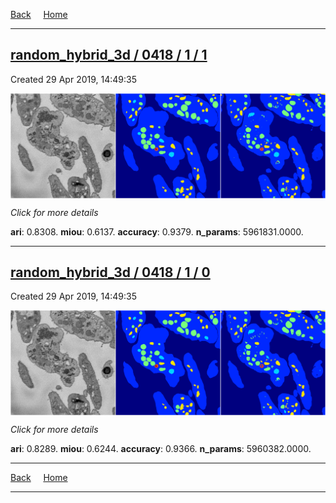
[Back](..)&nbsp;&nbsp;&nbsp;&nbsp;&nbsp;[Home](https://leapmanlab.github.io/snapshots)

---

<div class="summary"><a href="1"><h2>random_hybrid_3d / 0418 / 1 / 1</h2></a><p>Created 29 Apr 2019, 14:49:35
</p><a href="1"><img src="1/media/summary.png" align="center"></a><p>
<i>Click for more details</i>
</p></div>

**ari**: 0.8308. **miou**: 0.6137. **accuracy**: 0.9379. **n_params**: 5961831.0000. 

---

<div class="summary"><a href="0"><h2>random_hybrid_3d / 0418 / 1 / 0</h2></a><p>Created 29 Apr 2019, 14:49:35
</p><a href="0"><img src="0/media/summary.png" align="center"></a><p>
<i>Click for more details</i>
</p></div>

**ari**: 0.8289. **miou**: 0.6244. **accuracy**: 0.9366. **n_params**: 5960382.0000. 

---

[Back](..)&nbsp;&nbsp;&nbsp;&nbsp;&nbsp;[Home](https://leapmanlab.github.io/snapshots)

---